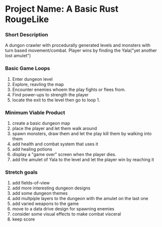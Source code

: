 # Project Name: A Basic Rust RougeLike

### Short Description
A dungon crawler with procedurally generated levels and monsters with turn based movement/combat. Player wins by finding the Yala("yet another lost amulet")

### Basic Game Loops
1. Enter dungeon level
2. Explore, reavling the map
3. Encounter enemies whoem the play fights or flees from.
4. Find power-ups to strength the player
5. locate the exit to the level then go to loop 1.

### Minimum Viable Product
1. create a basic dungeon map
2. place the player and let them walk around
3. spawn monsters, draw them and let the play kill them by walking into them
4. add health and combat system that uses it
5. add healing potions
6. display a "game over" screen when the player dies.
7. add the amulet of Yala to the level and let the player win by reaching it

### Stretch goals
1. add fields-of-view
2. add more interesting dungeon designs
3. add some dungeon themes
4. add multpiple layers to the dungeon with the amulet on the last one
5. add varied weapons to the game
6. move to a data drive design for spawning enemies
7. consider some visual effects to make combat visceral 
8. keep score

